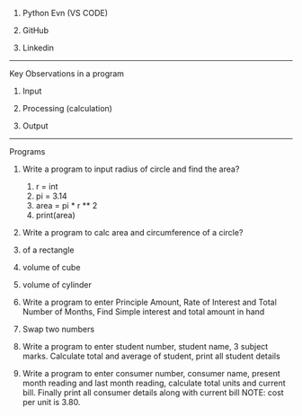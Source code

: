 1) Python Evn (VS CODE)

2) GitHub

3) Linkedin

---------------------------------------------------------
Key Observations in a program

1) Input

2) Processing (calculation)

3) Output


---------------------------------------------------------
Programs

1) Write a program to input radius of circle and find the area?

	1. r = int
	2. pi = 3.14
	3. area = pi * r ** 2
	4. print(area)

2) Write a program to calc area and circumference of a circle?

3) of a rectangle

4) volume of cube

5) volume of cylinder

6) Write a program to enter Principle Amount, Rate of Interest and Total Number of Months, Find Simple interest and total amount in hand

7) Swap two numbers

8) Write a program to enter student number, student name, 3 subject marks. Calculate total and average of student, print all student details

9) Write a program to enter consumer number, consumer name, present month reading and last month reading, calculate total units and current bill. Finally print all consumer details along with current bill
NOTE: cost per unit is 3.80.